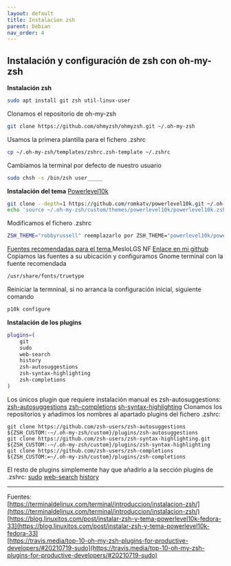 ```yaml
---
layout: default
title: Instalacion zsh
parent: Debian
nav_order: 4
---
```

## Instalación y configuración de zsh con oh-my-zsh

**Instalación zsh**
``` bash
sudo apt install git zsh util-linux-user
```
Clonamos el repositorio de oh-my-zsh
``` bash
git clone https://github.com/ohmyzsh/ohmyzsh.git ~/.oh-my-zsh
```
Usamos la primera plantilla para el fichero .zshrc
``` bash
cp ~/.oh-my-zsh/templates/zshrc.zsh-template ~/.zshrc
```
Cambiamos la terminal por defecto de nuestro usuario
``` bash
sudo chsh -s /bin/zsh user_____
```
**Instalación del tema** [Powerlevel10k](https://github.com/romkatv/powerlevel10k)
``` bash
git clone --depth=1 https://github.com/romkatv/powerlevel10k.git ~/.oh-my-zsh/custom/themes/powerlevel10k
echo 'source ~/.oh-my-zsh/custom/themes/powerlevel10k/powerlevel10k.zsh-theme' >>~/.zshrc
```
Modificamos el fichero .zshrc
``` bash
ZSH_THEME="robbyrussell" reemplazarlo por ZSH_THEME="powerlevel10k/powerlevel10k"
```
[Fuentes recomendadas para el tema ](https://github.com/romkatv/powerlevel10k#fonts)MesloLGS NF
[Enlace en mi github](/files/fonts_zsh/MesloLGS_NF.zip) 
Copiamos las fuentes a su ubicación y configuramos Gnome terminal con la fuente recomendada
``` bash
/usr/share/fonts/truetype
```
Reiniciar la termninal, si no arranca la configuración inicial, siguiente comando
``` bash
p10k configure
```
**Instalación de los plugins**
``` bash
plugins=(
	git
	sudo
	web-search
	history
	zsh-autosuggestions
	zsh-syntax-highlighting
	zsh-completions
)
```
Los únicos plugin que requiere instalación manual es zsh-autosuggestions:
[zsh-autosuggestions](https://github.com/zsh-users/zsh-autosuggestions/blob/master/INSTALL.md)
[zsh-completions](https://github.com/zsh-users/zsh-completions)
[sh-syntax-highlighting](https://github.com/zsh-users/zsh-syntax-highlighting/blob/master/INSTALL.md)
Clonamos los repositorios y añadimos los nombres al apartado plugins del fichero .zshrc:
```
git clone https://github.com/zsh-users/zsh-autosuggestions ${ZSH_CUSTOM:-~/.oh-my-zsh/custom}/plugins/zsh-autosuggestions
git clone https://github.com/zsh-users/zsh-syntax-highlighting.git ${ZSH_CUSTOM:-~/.oh-my-zsh/custom}/plugins/zsh-syntax-highlighting
git clone https://github.com/zsh-users/zsh-completions ${ZSH_CUSTOM:=~/.oh-my-zsh/custom}/plugins/zsh-completions
```
El resto de plugins simplemente hay que añadirlo a la sección plugins de .zshrc:
[sudo](https://github.com/ohmyzsh/ohmyzsh/tree/master/plugins/sudo)
[web-search](https://github.com/ohmyzsh/ohmyzsh/tree/master/plugins/web-search)
[history](https://github.com/ohmyzsh/ohmyzsh/tree/master/plugins/history)

***
Fuentes:  
[https://terminaldelinux.com/terminal/introduccion/instalacion-zsh/](https://terminaldelinux.com/terminal/introduccion/instalacion-zsh/)   
[https://blog.linuxitos.com/post/instalar-zsh-y-tema-powerlevel10k-fedora-33](https://blog.linuxitos.com/post/instalar-zsh-y-tema-powerlevel10k-fedora-33)  
[https://travis.media/top-10-oh-my-zsh-plugins-for-productive-developers/#20210719-sudo](https://travis.media/top-10-oh-my-zsh-plugins-for-productive-developers/#20210719-sudo)

